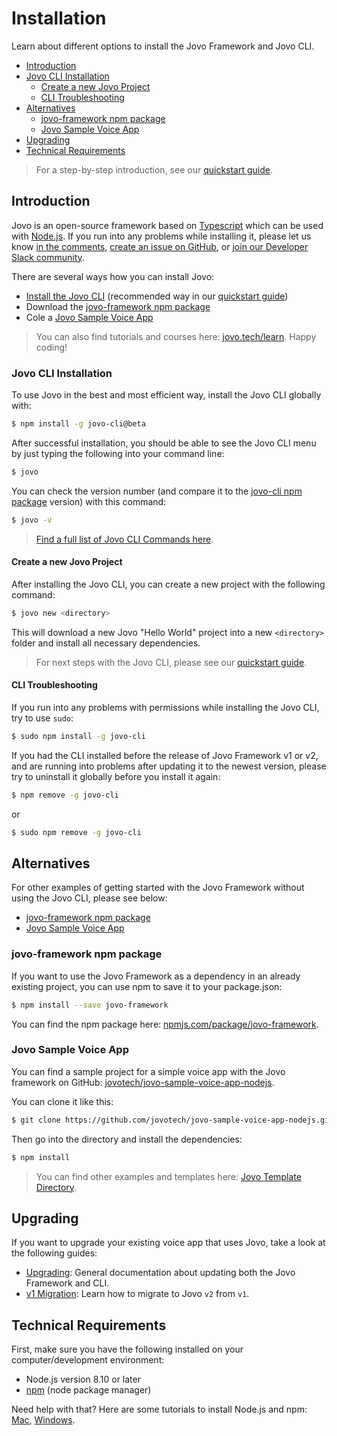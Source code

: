 # Installation

Learn about different options to install the Jovo Framework and Jovo CLI.

* [Introduction](#introduction)
* [Jovo CLI Installation](#jovo-cli-installation)
   * [Create a new Jovo Project](#create-a-new-jovo-project)
   * [CLI Troubleshooting](#cli-troubleshooting)
* [Alternatives](#alternatives)
   * [jovo-framework npm package](#jovo-framework-npm-package)
   * [Jovo Sample Voice App](#jovo-sample-voice-app)
* [Upgrading](#upgrading)
* [Technical Requirements](#technical-requirements)

> For a step-by-step introduction, see our [quickstart guide](../README.md './quickstart').

## Introduction

Jovo is an open-source framework based on [Typescript](https://www.typescriptlang.org/) which can be used with [Node.js](https://nodejs.org/). If you run into any problems while installing it, please let us know [in the comments](https://www.jovo.tech/framework/docs/installation#comments-and-questions), [create an issue on GitHub](https://github.com/jovotech/jovo-framework-nodejs/issues), or [join our Developer Slack community](https://www.jovo.tech/slack).

There are several ways how you can install Jovo:
* [Install the Jovo CLI](#jovo-cli-installation) (recommended way in our [quickstart guide](../README.md './quickstart'))
* Download the [jovo-framework npm package](#jovo-framework-npm-package)
* Cole a [Jovo Sample Voice App](#jovo-sample-voice-app)

> You can also find tutorials and courses here: [jovo.tech/learn](https://www.jovo.tech/learn). Happy coding!


### Jovo CLI Installation

To use Jovo in the best and most efficient way, install the Jovo CLI globally with:

```sh
$ npm install -g jovo-cli@beta
```

After successful installation, you should be able to see the Jovo CLI menu by just typing the following into your command line:

```sh
$ jovo
```

You can check the version number (and compare it to the [jovo-cli npm package](https://www.npmjs.com/package/jovo-cli) version) with this command:

```sh
$ jovo -v
```

> [Find a full list of Jovo CLI Commands here](../workflows/cli './cli').

#### Create a new Jovo Project

After installing the Jovo CLI, you can create a new project with the following command:

```sh
$ jovo new <directory>
```

This will download a new Jovo "Hello World" project into a new `<directory>` folder and install all necessary dependencies.

> For next steps with the Jovo CLI, please see our [quickstart guide](../README.md './quickstart').

#### CLI Troubleshooting

If you run into any problems with permissions while installing the Jovo CLI, try to use `sudo`:

```sh
$ sudo npm install -g jovo-cli
```

If you had the CLI installed before the release of Jovo Framework v1 or v2, and are running into problems after updating it to the newest version, please try to uninstall it globally before you install it again:

```sh
$ npm remove -g jovo-cli
```

or

```sh
$ sudo npm remove -g jovo-cli
```

## Alternatives

For other examples of getting started with the Jovo Framework without using the Jovo CLI, please see below:

* [jovo-framework npm package](#jovo-framework-npm-package)
* [Jovo Sample Voice App](#jovo-sample-voice-app) 

### jovo-framework npm package
If you want to use the Jovo Framework as a dependency in an already existing project, you can use npm to save it to your package.json:

```sh
$ npm install --save jovo-framework
```

You can find the npm package here: [npmjs.com/package/jovo-framework](https://www.npmjs.com/package/jovo-framework).


### Jovo Sample Voice App

You can find a sample project for a simple voice app with the Jovo framework on GitHub:  [jovotech/jovo-sample-voice-app-nodejs](https://github.com/jovotech/jovo-sample-voice-app-nodejs).

You can clone it like this:

```sh
$ git clone https://github.com/jovotech/jovo-sample-voice-app-nodejs.git
```

Then go into the directory and install the dependencies:

```sh
$ npm install
```

> You can find other examples and templates here: [Jovo Template Directory](https://www.jovo.tech/templates).


## Upgrading

If you want to upgrade your existing voice app that uses Jovo, take a look at the following guides:

* [Upgrading](./upgrading.md './installation/upgrading'): General documentation about updating both the Jovo Framework and CLI.
* [v1 Migration](./v1-migration.md './installation/v1-migration'): Learn how to migrate to Jovo `v2` from `v1`.

## Technical Requirements

First, make sure you have the following installed on your computer/development environment:

* Node.js version 8.10 or later
* [npm](https://www.npmjs.com/) (node package manager)

Need help with that? Here are some tutorials to install Node.js and npm: [Mac](http://blog.teamtreehouse.com/install-node-js-npm-mac), [Windows](http://blog.teamtreehouse.com/install-node-js-npm-windows).


<!--[metadata]: {"description": "Learn how to install the Jovo Framework and Jovo CLI to develop Cross-Platform Voice Apps for Alexa and Google Assistant", "route": "installation"}-->

